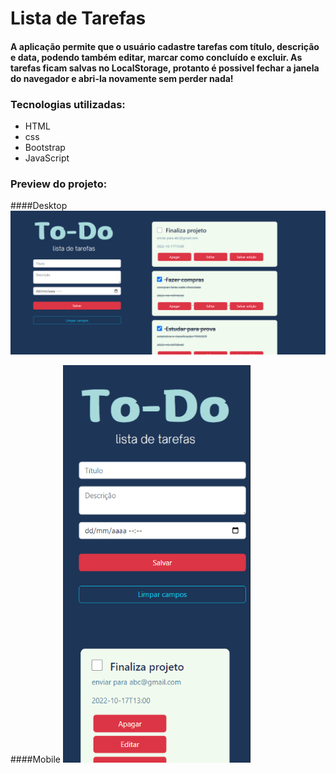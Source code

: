 # Lista de Tarefas
#### A aplicação permite que o usuário cadastre tarefas com título, descrição e data, podendo também editar, marcar como concluído e excluir. As tarefas ficam salvas no LocalStorage, protanto é possivel fechar a janela do navegador e abri-la novamente sem perder nada!

### Tecnologias utilizadas:
- HTML
- css
- Bootstrap
- JavaScript


### Preview do projeto:


####Desktop
<img  alt="todo preview desktop" src="img/preview.png" width="700px"/>


####Mobile
<img  alt="todo preview mobile" src="img/previewMobile.png" width="300px"/>

